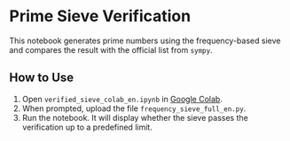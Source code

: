 # Prime Sieve Verification

This notebook generates prime numbers using the frequency-based sieve and compares the result with the official list from `sympy`.

## How to Use

1. Open `verified_sieve_colab_en.ipynb` in [Google Colab](https://colab.research.google.com).
2. When prompted, upload the file `frequency_sieve_full_en.py`.
3. Run the notebook. It will display whether the sieve passes the verification up to a predefined limit.

